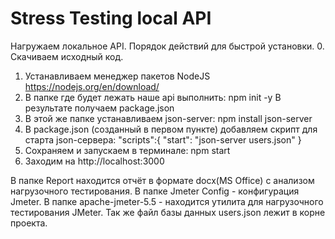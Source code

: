 # Stress Testing local API
 
Нагружаем локальное API. Порядок действий для быстрой установки.
0. Скачиваем исходный код.
1. Устанавливаем менеджер пакетов NodeJS https://nodejs.org/en/download/ 
1. В папке где будет лежать наше api выполнить:
npm init -y
В результате получаем package.json
2. В этой же папке устанавливаем json-server:
npm install json-server
3. В package.json (созданный в первом пункте) добавляем скрипт для старта json-сервера:
"scripts":{
    "start": "json-server users.json"
  }
4. Сохраняем и запускаем в терминале:
npm start
5. Заходим на http://localhost:3000

В папке Report находится отчёт в формате docx(MS Office) с анализом нагрузочного тестирования.
В папке Jmeter Config - конфигурация Jmeter.
В папке apache-jmeter-5.5 - находится утилита для нагрузочного тестирования JMeter.
Так же файл базы данных users.json лежит в корне проекта.
